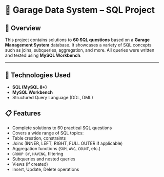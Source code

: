 # 🚗 Garage Data System – SQL Project

## 📌 Overview

This project contains solutions to **60 SQL questions** based on a **Garage Management System** database. It showcases a variety of SQL concepts such as joins, subqueries, aggregation, and more. All queries were written and tested using **MySQL Workbench**.

---

## 🧰 Technologies Used

- **SQL (MySQL 8+)**
- **MySQL Workbench**
- Structured Query Language (DDL, DML)

## 📋 Features

-  Complete solutions to 60 practical SQL questions
-  Covers a wide range of SQL topics:
  - Table creation, constraints
  - Joins (INNER, LEFT, RIGHT, FULL OUTER if applicable)
  - Aggregation functions (`SUM`, `AVG`, `COUNT`, etc.)
  - `GROUP BY`, `HAVING`, filtering
  - Subqueries and nested queries
  - Views (if created)
  - Insert, Update, Delete operations

